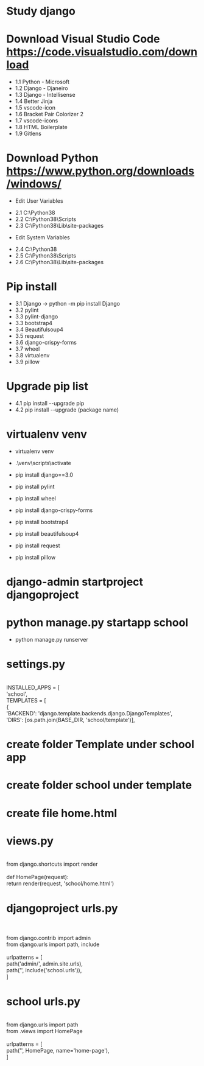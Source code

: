 # Study django
# Download Visual Studio Code https://code.visualstudio.com/download
- 1.1  Python - Microsoft
- 1.2  Django - Djaneiro
- 1.3  Django - Intellisense
- 1.4  Better Jinja 
- 1.5  vscode-icon
- 1.6  Bracket Pair Colorizer 2
- 1.7  vscode-icons
- 1.8  HTML Boilerplate
- 1.9  Gitlens

# Download Python  https://www.python.org/downloads/windows/
* Edit User Variables
- 2.1  C:\Python38
- 2.2  C:\Python38\Scripts
- 2.3  C:\Python38\Lib\site-packages
* Edit System Variables
- 2.4  C:\Python38
- 2.5  C:\Python38\Scripts
- 2.6  C:\Python38\Lib\site-packages

# Pip install
- 3.1 Django -> python -m pip install Django
- 3.2 pylint
- 3.3 pylint-django
- 3.3 bootstrap4
- 3.4 Beautifulsoup4
- 3.5 request
- 3.6 django-crispy-forms
- 3.7 wheel
- 3.8 virtualenv
- 3.9 pillow

# Upgrade pip list
- 4.1 pip install --upgrade pip
- 4.2 pip install --upgrade (package name)

# virtualenv venv
- virtualenv venv
- .\venv\scripts\activate

- pip install django==3.0
- pip install pylint
- pip install wheel
- pip install django-crispy-forms
- pip install bootstrap4
- pip install beautifulsoup4
- pip install request
- pip install pillow

# django-admin startproject djangoproject
# python manage.py startapp school

- python manage.py runserver

# settings.py
<br> INSTALLED_APPS = [
<br>    'school',
<br> TEMPLATES = [
<br>    {
<br>        'BACKEND': 'django.template.backends.django.DjangoTemplates',
<br>        'DIRS': [os.path.join(BASE_DIR, 'school/template')],

# create folder Template under school app
# create folder school under template
# create file home.html

# views.py
<br>from django.shortcuts import render
<br>
<br>def HomePage(request):
<br>    return render(request, 'school/home.html')
	
# djangoproject urls.py
<br>
<br>from django.contrib import admin
<br>from django.urls import path, include
<br>
<br>urlpatterns = [
<br>    path('admin/', admin.site.urls),
<br>    path('', include('school.urls')),
<br>]

# school urls.py
<br>from django.urls import path
<br>from .views import HomePage
<br>
<br>urlpatterns = [
<br>    path('', HomePage, name='home-page'),
<br>]






































